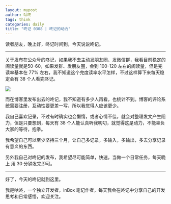 ```yaml
---
layout: mypost
author: 咕咚
tags: think
categories: daily
title: "咚记 0308 | 咚记的动力"
---
```


读者朋友，晚上好，咚记时间到，今天说说咚记。

---

关于发布在公众号的咚记，如果我不去主动发朋友圈、发微信群，我看目前稳定的阅读量就是50-60，如果发群、发朋友圈，会到 100-120 左右的阅读量，但是完读率基本在 77% 左右，我不知道这个完度读率水平怎样，不过这样算下来每天稳定会有 38 个人看完咚记。

![](https://picplus.s3.oss-cn-beijing.aliyuncs.com/inBox/Pictures/1000043480.jpg)

而在博客里发布出去的咚记，我不知道有多少人再看，也统计不到。博客的评论系统需要注册，互动性要更差一写，所以我觉得人应该更少。


我自己喜欢记录，不过有时确实也会懒惰，或者心情不佳，就会对整理发文产生阻力，但是只要想到，每天有 38 个人能认真听我叨叨，就觉得这是动力，不能辜负大家的等待，抱拳。

我希望自己可以至少坚持三个月，让自己多记录，多输入，多输出，多去分享记录有意义的东西。

另外我自己对咚记的发布，我希望尽可能简单，快速，当做一个日常任务，每天晚上 用 30 分钟发完即可。

---

好了，今天的咚记就到这里。

我是咕咚，一个独立开发者，inBox 笔记作者，每天我会在咚记中分享自己的开发思考和日常感悟，欢迎关注。
